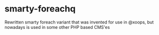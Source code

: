 # smarty-foreachq
Rewritten smarty foreach variant that was invented for use in @xoops, but nowadays is used in some other PHP based CMS'es 
